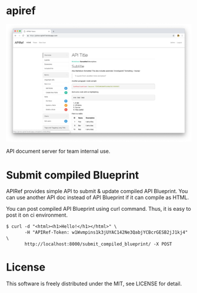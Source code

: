 # apiref

![Screenshot](./docs/screenshot.png)

API document server for team internal use.

# Submit compiled Blueprint

APIRef provides simple API to submit & update compiled API Blueprint. You can use another API doc instead of API Blueprint if it can compile as HTML.

You can post compiled API Blueprint using curl command. Thus, it is easy to post it on ci environment.

```
$ curl -d "<html><h1>Hello!</h1></html>" \
       -H "APIRef-Token: w1Wvmpins1k3jUYAC142Ne3QabjYCBcrGESB2jJ1kj4" \
       http://localhost:8000/submit_compiled_blueprint/ -X POST
```


# License

This software is freely distributed under the MIT, see LICENSE for detail.
